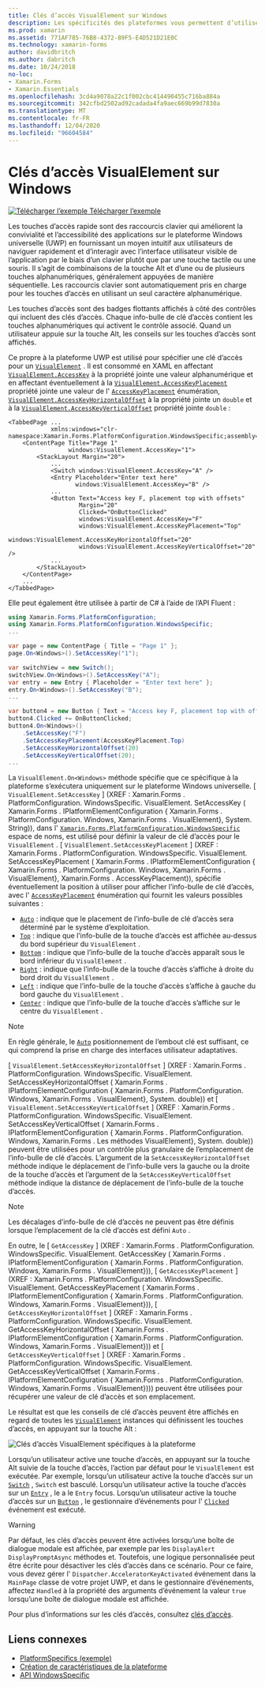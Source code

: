 ```yaml
---
title: Clés d’accès VisualElement sur Windows
description: Les spécificités des plateformes vous permettent d’utiliser des fonctionnalités uniquement disponibles sur une plateforme spécifique, sans implémenter de convertisseurs ou d’effets personnalisés. Cet article explique comment utiliser le spécifique à la plate-forme Windows qui spécifie une clé d’accès pour un VisualElement.
ms.prod: xamarin
ms.assetid: 771AF785-76B8-4372-89F5-E4D521D21E0C
ms.technology: xamarin-forms
author: davidbritch
ms.author: dabritch
ms.date: 10/24/2018
no-loc:
- Xamarin.Forms
- Xamarin.Essentials
ms.openlocfilehash: 3cd4a9078a22c1f002cbc414490455c716ba884a
ms.sourcegitcommit: 342cfbd2502ad92cadada4fa9aec669b99d7830a
ms.translationtype: MT
ms.contentlocale: fr-FR
ms.lasthandoff: 12/04/2020
ms.locfileid: "96604584"
---
```

# <a name="visualelement-access-keys-on-windows"></a>Clés d’accès VisualElement sur Windows

[![Télécharger l’exemple](~/media/shared/download.png) Télécharger l’exemple](/samples/xamarin/xamarin-forms-samples/userinterface-platformspecifics)

Les touches d’accès rapide sont des raccourcis clavier qui améliorent la convivialité et l’accessibilité des applications sur le plateforme Windows universelle (UWP) en fournissant un moyen intuitif aux utilisateurs de naviguer rapidement et d’interagir avec l’interface utilisateur visible de l’application par le biais d’un clavier plutôt que par une touche tactile ou une souris. Il s’agit de combinaisons de la touche Alt et d’une ou de plusieurs touches alphanumériques, généralement appuyées de manière séquentielle. Les raccourcis clavier sont automatiquement pris en charge pour les touches d’accès en utilisant un seul caractère alphanumérique.

Les touches d’accès sont des badges flottants affichés à côté des contrôles qui incluent des clés d’accès. Chaque info-bulle de clé d’accès contient les touches alphanumériques qui activent le contrôle associé. Quand un utilisateur appuie sur la touche Alt, les conseils sur les touches d’accès sont affichés.

Ce propre à la plateforme UWP est utilisé pour spécifier une clé d’accès pour un [`VisualElement`](xref:Xamarin.Forms.VisualElement) . Il est consommé en XAML en affectant [`VisualElement.AccessKey`](xref:Xamarin.Forms.PlatformConfiguration.WindowsSpecific.VisualElement.AccessKeyProperty) à la propriété jointe une valeur alphanumérique et en affectant éventuellement à la [`VisualElement.AccessKeyPlacement`](xref:Xamarin.Forms.PlatformConfiguration.WindowsSpecific.VisualElement.AccessKeyPlacementProperty) propriété jointe une valeur de l' [`AccessKeyPlacement`](xref:Xamarin.Forms.AccessKeyPlacement) énumération, [`VisualElement.AccessKeyHorizontalOffset`](xref:Xamarin.Forms.PlatformConfiguration.WindowsSpecific.VisualElement.AccessKeyHorizontalOffsetProperty) à la propriété jointe un `double` et à la [`VisualElement.AccessKeyVerticalOffset`](xref:Xamarin.Forms.PlatformConfiguration.WindowsSpecific.VisualElement.AccessKeyVerticalOffsetProperty) propriété jointe `double` :

```xaml
<TabbedPage ...
            xmlns:windows="clr-namespace:Xamarin.Forms.PlatformConfiguration.WindowsSpecific;assembly=Xamarin.Forms.Core">
    <ContentPage Title="Page 1"
                 windows:VisualElement.AccessKey="1">
        <StackLayout Margin="20">
            ...
            <Switch windows:VisualElement.AccessKey="A" />
            <Entry Placeholder="Enter text here"
                   windows:VisualElement.AccessKey="B" />
            ...
            <Button Text="Access key F, placement top with offsets"
                    Margin="20"
                    Clicked="OnButtonClicked"
                    windows:VisualElement.AccessKey="F"
                    windows:VisualElement.AccessKeyPlacement="Top"
                    windows:VisualElement.AccessKeyHorizontalOffset="20"
                    windows:VisualElement.AccessKeyVerticalOffset="20" />
            ...
        </StackLayout>
    </ContentPage>
    ...
</TabbedPage>
```

Elle peut également être utilisée à partir de C# à l’aide de l’API Fluent :

```csharp
using Xamarin.Forms.PlatformConfiguration;
using Xamarin.Forms.PlatformConfiguration.WindowsSpecific;
...

var page = new ContentPage { Title = "Page 1" };
page.On<Windows>().SetAccessKey("1");

var switchView = new Switch();
switchView.On<Windows>().SetAccessKey("A");
var entry = new Entry { Placeholder = "Enter text here" };
entry.On<Windows>().SetAccessKey("B");
...

var button4 = new Button { Text = "Access key F, placement top with offsets", Margin = new Thickness(20) };
button4.Clicked += OnButtonClicked;
button4.On<Windows>()
    .SetAccessKey("F")
    .SetAccessKeyPlacement(AccessKeyPlacement.Top)
    .SetAccessKeyHorizontalOffset(20)
    .SetAccessKeyVerticalOffset(20);
...
```

La `VisualElement.On<Windows>` méthode spécifie que ce spécifique à la plateforme s’exécutera uniquement sur le plateforme Windows universelle. [ `VisualElement.SetAccessKey` ] (XREF : Xamarin.Forms . PlatformConfiguration. WindowsSpecific. VisualElement. SetAccessKey ( Xamarin.Forms . IPlatformElementConfiguration { Xamarin.Forms . PlatformConfiguration. Windows, Xamarin.Forms . VisualElement}, System. String)), dans l' [`Xamarin.Forms.PlatformConfiguration.WindowsSpecific`](xref:Xamarin.Forms.PlatformConfiguration.WindowsSpecific) espace de noms, est utilisé pour définir la valeur de clé d’accès pour le `VisualElement` . [ `VisualElement.SetAccessKeyPlacement` ] (XREF : Xamarin.Forms . PlatformConfiguration. WindowsSpecific. VisualElement. SetAccessKeyPlacement ( Xamarin.Forms . IPlatformElementConfiguration { Xamarin.Forms . PlatformConfiguration. Windows, Xamarin.Forms . VisualElement}, Xamarin.Forms . AccessKeyPlacement)), spécifie éventuellement la position à utiliser pour afficher l’info-bulle de clé d’accès, avec l' [`AccessKeyPlacement`](xref:Xamarin.Forms.AccessKeyPlacement) énumération qui fournit les valeurs possibles suivantes :

- [`Auto`](xref:Xamarin.Forms.AccessKeyPlacement.Auto) : indique que le placement de l’info-bulle de clé d’accès sera déterminé par le système d’exploitation.
- [`Top`](xref:Xamarin.Forms.AccessKeyPlacement.Top) : indique que l’info-bulle de la touche d’accès est affichée au-dessus du bord supérieur du `VisualElement` .
- [`Bottom`](xref:Xamarin.Forms.AccessKeyPlacement.Bottom) : indique que l’info-bulle de la touche d’accès apparaît sous le bord inférieur du `VisualElement` .
- [`Right`](xref:Xamarin.Forms.AccessKeyPlacement.Right) : indique que l’info-bulle de la touche d’accès s’affiche à droite du bord droit du `VisualElement` .
- [`Left`](xref:Xamarin.Forms.AccessKeyPlacement.Left) : indique que l’info-bulle de la touche d’accès s’affiche à gauche du bord gauche du `VisualElement` .
- [`Center`](xref:Xamarin.Forms.AccessKeyPlacement.Center) : indique que l’info-bulle de la touche d’accès s’affiche sur le centre du `VisualElement` .

> [!NOTE]
> En règle générale, le [`Auto`](xref:Xamarin.Forms.AccessKeyPlacement.Auto) positionnement de l’embout clé est suffisant, ce qui comprend la prise en charge des interfaces utilisateur adaptatives.

[ `VisualElement.SetAccessKeyHorizontalOffset` ] (XREF : Xamarin.Forms . PlatformConfiguration. WindowsSpecific. VisualElement. SetAccessKeyHorizontalOffset ( Xamarin.Forms . IPlatformElementConfiguration { Xamarin.Forms . PlatformConfiguration. Windows, Xamarin.Forms . VisualElement}, System. double)) et [ `VisualElement.SetAccessKeyVerticalOffset` ] (XREF : Xamarin.Forms . PlatformConfiguration. WindowsSpecific. VisualElement. SetAccessKeyVerticalOffset ( Xamarin.Forms . IPlatformElementConfiguration { Xamarin.Forms . PlatformConfiguration. Windows, Xamarin.Forms . Les méthodes VisualElement}, System. double)) peuvent être utilisées pour un contrôle plus granulaire de l’emplacement de l’info-bulle de clé d’accès. L’argument de la `SetAccessKeyHorizontalOffset` méthode indique le déplacement de l’info-bulle vers la gauche ou la droite de la touche d’accès et l’argument de la `SetAccessKeyVerticalOffset` méthode indique la distance de déplacement de l’info-bulle de la touche d’accès.

>[!NOTE]
> Les décalages d’info-bulle de clé d’accès ne peuvent pas être définis lorsque l’emplacement de la clé d’accès est défini `Auto` .

En outre, le [ `GetAccessKey` ] (XREF : Xamarin.Forms . PlatformConfiguration. WindowsSpecific. VisualElement. GetAccessKey ( Xamarin.Forms . IPlatformElementConfiguration { Xamarin.Forms . PlatformConfiguration. Windows, Xamarin.Forms . VisualElement})), [ `GetAccessKeyPlacement` ] (XREF : Xamarin.Forms . PlatformConfiguration. WindowsSpecific. VisualElement. GetAccessKeyPlacement ( Xamarin.Forms . IPlatformElementConfiguration { Xamarin.Forms . PlatformConfiguration. Windows, Xamarin.Forms . VisualElement})), [ `GetAccessKeyHorizontalOffset` ] (XREF : Xamarin.Forms . PlatformConfiguration. WindowsSpecific. VisualElement. GetAccessKeyHorizontalOffset ( Xamarin.Forms . IPlatformElementConfiguration { Xamarin.Forms . PlatformConfiguration. Windows, Xamarin.Forms . VisualElement})) et [ `GetAccessKeyVerticalOffset` ] (XREF : Xamarin.Forms . PlatformConfiguration. WindowsSpecific. VisualElement. GetAccessKeyVerticalOffset ( Xamarin.Forms . IPlatformElementConfiguration { Xamarin.Forms . PlatformConfiguration. Windows, Xamarin.Forms . VisualElement}))) peuvent être utilisées pour récupérer une valeur de clé d’accès et son emplacement.

Le résultat est que les conseils de clé d’accès peuvent être affichés en regard de toutes les [`VisualElement`](xref:Xamarin.Forms.VisualElement) instances qui définissent les touches d’accès, en appuyant sur la touche Alt :

![Clés d’accès VisualElement spécifiques à la plateforme](visualelement-access-keys-images/visualelement-accesskeys.png "Clés d’accès VisualElement spécifiques à la plateforme")

Lorsqu’un utilisateur active une touche d’accès, en appuyant sur la touche Alt suivie de la touche d’accès, l’action par défaut pour le `VisualElement` est exécutée. Par exemple, lorsqu’un utilisateur active la touche d’accès sur un [`Switch`](xref:Xamarin.Forms.Switch) , `Switch` est basculé. Lorsqu’un utilisateur active la touche d’accès sur un [`Entry`](xref:Xamarin.Forms.Entry) , le a le `Entry` focus. Lorsqu’un utilisateur active la touche d’accès sur un [`Button`](xref:Xamarin.Forms.Button) , le gestionnaire d’événements pour l' [`Clicked`](xref:Xamarin.Forms.Button.Clicked) événement est exécuté.

> [!WARNING]
> Par défaut, les clés d’accès peuvent être activées lorsqu’une boîte de dialogue modale est affichée, par exemple par les `DisplayAlert` `DisplayPromptAsync` méthodes et. Toutefois, une logique personnalisée peut être écrite pour désactiver les clés d’accès dans ce scénario. Pour ce faire, vous devez gérer l' `Dispatcher.AcceleratorKeyActivated` événement dans la `MainPage` classe de votre projet UWP, et dans le gestionnaire d’événements, affectez `Handled` à la propriété des arguments d’événement la valeur `true` lorsqu’une boîte de dialogue modale est affichée.

Pour plus d’informations sur les clés d’accès, consultez [clés d’accès](/windows/uwp/design/input/access-keys).

## <a name="related-links"></a>Liens connexes

- [PlatformSpecifics (exemple)](/samples/xamarin/xamarin-forms-samples/userinterface-platformspecifics)
- [Création de caractéristiques de la plateforme](~/xamarin-forms/platform/platform-specifics/index.md#creating-platform-specifics)
- [API WindowsSpecific](xref:Xamarin.Forms.PlatformConfiguration.WindowsSpecific)
